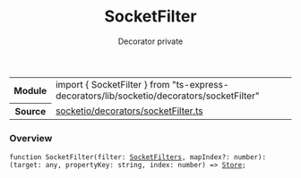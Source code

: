 <header class="symbol-info-header">    <h1 id="socketfilter">SocketFilter</h1>    <label class="symbol-info-type-label decorator">Decorator</label>    <label class="api-type-label private">private</label>  </header>
<section class="symbol-info">      <table class="is-full-width">        <tbody>        <tr>          <th>Module</th>          <td>            <div class="lang-typescript">                <span class="token keyword">import</span> { SocketFilter }                 <span class="token keyword">from</span>                 <span class="token string">"ts-express-decorators/lib/socketio/decorators/socketFilter"</span>                            </div>          </td>        </tr>        <tr>          <th>Source</th>          <td>            <a href="https://romakita.github.io/ts-express-decorators/#//blob/v3.0.0/src/socketio/decorators/socketFilter.ts#L0-L0">                socketio/decorators/socketFilter.ts            </a>        </td>        </tr>                </tbody>      </table>    </section>

### Overview

<pre><code class="typescript-lang">function <span class="token function">SocketFilter</span><span class="token punctuation">(</span>filter<span class="token punctuation">:</span> <a href="#api/socketio/socketfilters"><span class="token">SocketFilters</span></a><span class="token punctuation">,</span> mapIndex?<span class="token punctuation">:</span> <span class="token keyword">number</span><span class="token punctuation">)</span><span class="token punctuation">:</span> <span class="token punctuation">(</span>target<span class="token punctuation">:</span> <span class="token keyword">any</span><span class="token punctuation">,</span> propertyKey<span class="token punctuation">:</span> <span class="token keyword">string</span><span class="token punctuation">,</span> index<span class="token punctuation">:</span> <span class="token keyword">number</span><span class="token punctuation">)</span> => <a href="#api/common/core/store"><span class="token">Store</span></a><span class="token punctuation">;</span></code></pre>
